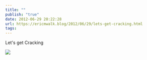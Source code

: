 ```yaml
---
title: ""
publish: "true"
date: 2012-06-29 20:22:28
url: https://ericmwalk.blog/2012/06/29/lets-get-cracking.html
tags: 
---
```


Let's get Cracking

![](https://ericmwalk.blog/uploads/2022/41dcec7dfd.jpg)